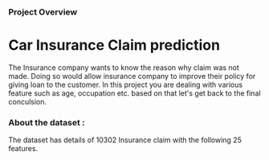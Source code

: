### Project Overview

 # Car Insurance Claim prediction

The Insurance company wants to know the reason why claim was not made. Doing so would allow insurance company to improve their policy for giving loan to the customer. In this project you are dealing with various feature such as age, occupation etc. based on that let's get back to the final conculsion.

### About the dataset :
The dataset has details of 10302 Insurance claim with the following 25 features.



